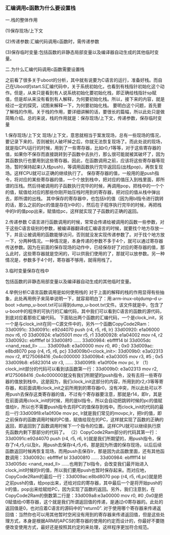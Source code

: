 ### 汇编调用c函数为什么要设置栈

一.栈的整体作用

(1)保存现场/上下文

(2)传递参数:汇编代码调用c函数时，需传递参数

(3)保存临时变量:包括函数的非静态局部变量以及编译器自动生成的其他临时变量。

二.为什么汇编代码调用c函数需要设置栈

之前看了很多关于uboot的分析，其中就有说要为C语言的运行，准备好栈。而自己在Uboot的start.S汇编代码中，关于系统初始化，也看到有栈指针初始化这个动作。但是，从来只是看到有人说系统初始化要初始化栈，即正确给栈指针sp赋值，但是却从来没有看到有人解释，为何要初始化栈。所以，接下来的内容，就是经过一定的探究，试图来解释一下，为何要初始化栈。
要明白这个问题，首先要了解栈的作用。关于栈的作用，要详细讲解的话，要很长的篇幅，所以此处只是做简略介绍。总的来说，栈的作用就是：保存现场/上下文，传递参数，保存临时变量

1.保存现场/上下文
现场/上下文，意思就相当于案发现场，总有一些现场的情况，要记录下来的，否则被别人破坏掉之后，你就无法恢复现场了。而此处说的现场，就是指CPU运行的时候，用到了一些寄存器，比如r0,r1等等，对于这些寄存器的值，如果你不保存而直接跳转到子函数中去执行，那么很可能就被其破坏了，因为其函数执行也要用到这些寄存器。因此，在函数调用之前，应该将这些寄存器等现场，暂时保持起来(入栈push)，等调用函数执行完毕返回后(出栈pop)，再恢复现场。这样CPU就可以正确的继续执行了。
保存寄存器的值，一般用的是push指令，将对应的某些寄存器的值，一个个放到栈中，把对应的值压入到栈里面，即所谓的压栈。然后待被调用的子函数执行完毕的时候，再调用pop，把栈中的一个个的值，赋值给对应的那些你刚开始压栈时用到的寄存器，把对应的值从栈中弹出去，即所谓的出栈。
其中保存的寄存器中，也包括lr的值（因为用bl指令进行跳转的话，那么之前的pc的值是存在lr中的），然后在子程序执行完毕的时候，再把栈中的lr的值pop出来，赋值给pc，这样就实现了子函数的正确的返回。

2.传递参数
C语言进行函数调用的时候，常常会传递给被调用的函数一些参数，对于这些C语言级别的参数，被编译器翻译成汇编语言的时候，就要找个地方存放一下，并且让被调用的函数能够访问，否则就没发实现传递参数了。对于找个地方放一下，分两种情况。一种情况是，本身传递的参数不多于4个，就可以通过寄存器传送参数。因为在前面的保存现场的动作中，已经保存好了对应的寄存器的值，那么此时，这些寄存器就是空闲的，可以供我们使用的了，那就可以放参数。另一种情况是，参数多于4个时，寄存器不够用，就得用栈了。

3.临时变量保存在栈中

包括函数的非静态局部变量以及编译器自动生成的其他临时变量。

4.举例分析C语言函数调用是如何使用栈的
对于上面的解释的栈的作用显得有些抽象，此处再用例子来简单说明一下，就容易明白了：用:arm-inux-objdump–d u-boot >dump_u-boot.txt可以得到dump_u-boot.txt文件。该文件就是中，包含了u-boot中的程序的可执行的汇编代码，其中我们可以看到C语言的函数的源代码，到底对应着那些汇编代码。
下面贴出两个函数的汇编代码，一个是clock_init，另一个是与clock_init在同一C源文件中的，另外一个函数CopyCode2Ram：
33d0091c<CopyCode2Ram>:
33d0091c:  e92d4070  push   {r4, r5, r6, lr}
33d00920:  e1a06000  mov r6, r0
33d00924:  e1a05001  mov r5, r1
33d00928:  e1a04002  mov r4, r2
33d0092c:  ebffffef  bl  33d008f0 <bBootFrmNORFlash>
......
33d00984:  ebffff14  bl  33d005dc <nand_read_ll>
......
33d009a8:  e3a00000  mov r0, #0 ; 0x0
33d009ac:  e8bd8070  pop {r4, r5, r6, pc}
33d009b0<clock_init>:
33d009b0:  e3a02313  mov r2, #1275068416   ;0x4c000000
33d009b4:  e3a03005  mov r3, #5 ; 0x5
33d009b8:  e5823014  str r3, 
......
33d009f8:  e1a0f00e  mov pc, lr
（1）clock_init部分的代码可以看到该函数第一行：33d009b0:  e3a02313  mov r2, #1275068416   ;0x4c000000就没有我们所期望的push指令，没有去将一些寄存器的值放到栈中。这是因为，我们clock_init这部分的内容，所用到的r2,r3等等寄存器，和前面调用clock_init之前所用到的寄存器r0，没有冲突，所以此处可以不用push去保存这类寄存器的值，不过有个寄存器要注意，那就是r14，即lr，其是在前面调用clock_init的时候，用的是bl指令，所以会自动把跳转时候的pc的值赋值给lr，所以也不需要push指令去将PC的值保存到栈中。而clock_init的代码的最后一行:33d009f8:e1a0f00e mov pc, lr就是我们常见的movpc,lr，把lr的值，即之前保存的函数调用时候的PC值，赋值给现在的PC，这样就实现了函数的正确的返回，即返回到了函数调用时候下一个指令的位置。这样CPU就可以继续执行原先函数内剩下那部分的代码了。
（2）CopyCode2Ram部分的代码其第一行：33d0091c:e92d4070 push {r4, r5, r6, lr}就是我们所期望的，用push指令，保存了r4,r5,r以及lr。用push去保存r4,r5,r6，那是因为所谓的保存现场，以后后续函数返回时候再恢复现场，而用push去保存lr，那是因为此函数里面，还有其他函数调用：33d0092c:  ebffffef  bl  33d008f0 <bBootFrmNORFlash>
......
33d00984:  ebffff14  bl  33d005dc <nand_read_ll>
......也用到了bl指令，会改变我们最开始进入clock_init时候的lr的值，所以我们要用push也暂时保存起来。而对应地，CopyCode2Ram的最后一行：33d009ac:e8bd8070 pop {r4, r5, r6,pc}就是把之前push的值，给pop出来，还给对应的寄存器，其中最后一个是将开始push的lr的值，pop出来给赋给PC，因为实现了函数的返回。另外，我们注意到，在CopyCode2Ram的倒数第二行是：33d009a8:e3a00000 mov r0, #0 ;0x0是把0赋值给r0寄存器，这个就是我们所谓返回值的传递，是通过r0寄存器的。此处的返回值是0，也对应着C语言的源码中的“return0”.
对于使用哪个寄存器来传递返回值：当然你也可以用其他暂时空闲没有用到的寄存器来传递返回值，但是这些处理方式，本身是根据ARM的APCS的寄存器的使用的约定而设计的，你最好不要随便改变使用方式，最好还是按照其约定的来处理，这样程序更加符合规范。
